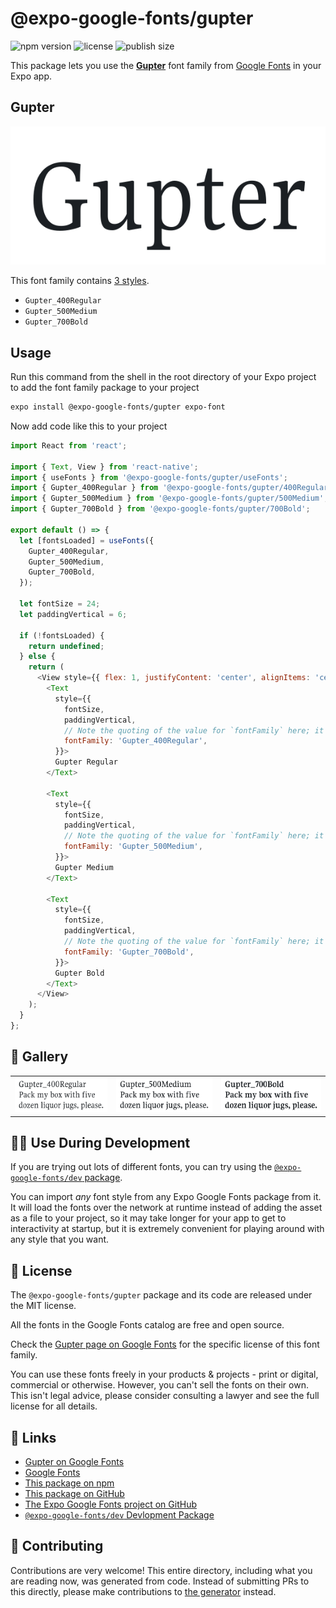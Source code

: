 # @expo-google-fonts/gupter

![npm version](https://flat.badgen.net/npm/v/@expo-google-fonts/gupter)
![license](https://flat.badgen.net/github/license/expo/google-fonts)
![publish size](https://flat.badgen.net/packagephobia/install/@expo-google-fonts/gupter)

This package lets you use the [**Gupter**](https://fonts.google.com/specimen/Gupter) font family from [Google Fonts](https://fonts.google.com/) in your Expo app.

## Gupter

![Gupter](./font-family.png)

This font family contains [3 styles](#-gallery).

- `Gupter_400Regular`
- `Gupter_500Medium`
- `Gupter_700Bold`

## Usage

Run this command from the shell in the root directory of your Expo project to add the font family package to your project
```sh
expo install @expo-google-fonts/gupter expo-font
```

Now add code like this to your project
```js
import React from 'react';

import { Text, View } from 'react-native';
import { useFonts } from '@expo-google-fonts/gupter/useFonts';
import { Gupter_400Regular } from '@expo-google-fonts/gupter/400Regular';
import { Gupter_500Medium } from '@expo-google-fonts/gupter/500Medium';
import { Gupter_700Bold } from '@expo-google-fonts/gupter/700Bold';

export default () => {
  let [fontsLoaded] = useFonts({
    Gupter_400Regular,
    Gupter_500Medium,
    Gupter_700Bold,
  });

  let fontSize = 24;
  let paddingVertical = 6;

  if (!fontsLoaded) {
    return undefined;
  } else {
    return (
      <View style={{ flex: 1, justifyContent: 'center', alignItems: 'center' }}>
        <Text
          style={{
            fontSize,
            paddingVertical,
            // Note the quoting of the value for `fontFamily` here; it expects a string!
            fontFamily: 'Gupter_400Regular',
          }}>
          Gupter Regular
        </Text>

        <Text
          style={{
            fontSize,
            paddingVertical,
            // Note the quoting of the value for `fontFamily` here; it expects a string!
            fontFamily: 'Gupter_500Medium',
          }}>
          Gupter Medium
        </Text>

        <Text
          style={{
            fontSize,
            paddingVertical,
            // Note the quoting of the value for `fontFamily` here; it expects a string!
            fontFamily: 'Gupter_700Bold',
          }}>
          Gupter Bold
        </Text>
      </View>
    );
  }
};

```

## 🔡 Gallery


||||
|-|-|-|
|![Gupter_400Regular](.//400Regular/Gupter_400Regular.ttf.png)|![Gupter_500Medium](.//500Medium/Gupter_500Medium.ttf.png)|![Gupter_700Bold](.//700Bold/Gupter_700Bold.ttf.png)||


## 👩‍💻 Use During Development

If you are trying out lots of different fonts, you can try using the [`@expo-google-fonts/dev` package](https://github.com/freeboub/google-fonts/tree/master/font-packages/dev#readme).

You can import *any* font style from any Expo Google Fonts package from it. It will load the fonts
over the network at runtime instead of adding the asset as a file to your project, so it may take longer
for your app to get to interactivity at startup, but it is extremely convenient
for playing around with any style that you want.

## 📖 License

The `@expo-google-fonts/gupter` package and its code are released under the MIT license.

All the fonts in the Google Fonts catalog are free and open source.

Check the [Gupter page on Google Fonts](https://fonts.google.com/specimen/Gupter) for the specific license of this font family.

You can use these fonts freely in your products & projects - print or digital, commercial or otherwise. However, you can't sell the fonts on their own. This isn't legal advice, please consider consulting a lawyer and see the full license for all details.

## 🔗 Links

- [Gupter on Google Fonts](https://fonts.google.com/specimen/Gupter)
- [Google Fonts](https://fonts.google.com/)
- [This package on npm](https://www.npmjs.com/package/@expo-google-fonts/gupter)
- [This package on GitHub](https://github.com/freeboub/google-fonts/tree/master/font-packages/gupter)
- [The Expo Google Fonts project on GitHub](https://github.com/freeboub/google-fonts)
- [`@expo-google-fonts/dev` Devlopment Package](https://github.com/freeboub/google-fonts/tree/master/font-packages/dev)

## 🤝 Contributing

Contributions are very welcome! This entire directory, including what you are reading now, was generated from code. Instead of submitting PRs to this directly, please make contributions to [the generator](https://github.com/freeboub/google-fonts/tree/master/packages/generator) instead.
